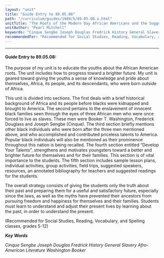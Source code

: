 ```yaml
---
layout: "unit"
title: "Guide Entry to 89.05.08"
path: "/curriculum/guides/1989/5/89.05.08.x.html"
unitTitle: "The Roots of the Modern Day African Americans and the Suggested Motivation for a Bright Future"
unitAuthor: "Pearl Mitchell"
keywords: "Cinque Sengbe Joseph Douglas Fredrick History General Slavery Afro-American Literature Washington Booker"
recommendedFor: "Recommended for Social Studies, Reading, Vocabulary, and Spelling classes, grades 5-12"
---
```

<body>
<hr/>
<h4>
Guide Entry to 89.05.08:
</h4>
The purpose of my unit is to educate the youths about the African American roots. The unit includes how to progress toward a brighter future. My unit is geared toward giving the youths a sense of knowledge and pride about themselves, Africa, its people, and its descendants, who were born outside of Africa.
<p>
This unit is divided into sections. The first deals with a brief historical background of Africa and its people before blacks were kidnapped and brought to America. The second pertains to the enslavement of innocent black families seen through the eyes of three African men who were once forced to live as slaves. These men were Booker T. Washington, Frederick Douglass and Joseph Sengbe (Cinque). The third section briefly mentions other black individuals who were born after the three men mentioned above, and who accomplished and contributed priceless talents to America. Popular black individuals will also be mentioned as their prominence throughout this nation is being recalled. The fourth section entitled “Develop Your Talents”, strengthens and motivates youngsters toward a better and brighter future for themselves and for their families. This section is of vital importance to the students. The fifth section includes sample lesson plans, individual activities, group activities, field trips, suggested speakers, resources, an annotated bibliography for teachers and suggested readings for the students.
</p>
<p>
The overall strategy consists of giving the students only the truth about their past and preparing them for a useful and satisfactory future, especially since the laws, as well as the myths have prevented their ancestors from pursuing freedom and happiness for themselves and their families. Students must learn to understand and adjust their present lives by learning about the past, in order to understand the present.
</p>
<p>
(Recommended for Social Studies, Reading, Vocabulary, and Spelling classes, grades 5-12)
</p>
<p>
<b>
<i>
Key Words
</i>
</b>
<br/>
</p>
<p>
<i>
Cinque Sengbe Joseph Douglas Fredrick History General Slavery Afro-American Literature Washington Booker
</i>
</p>
</body>